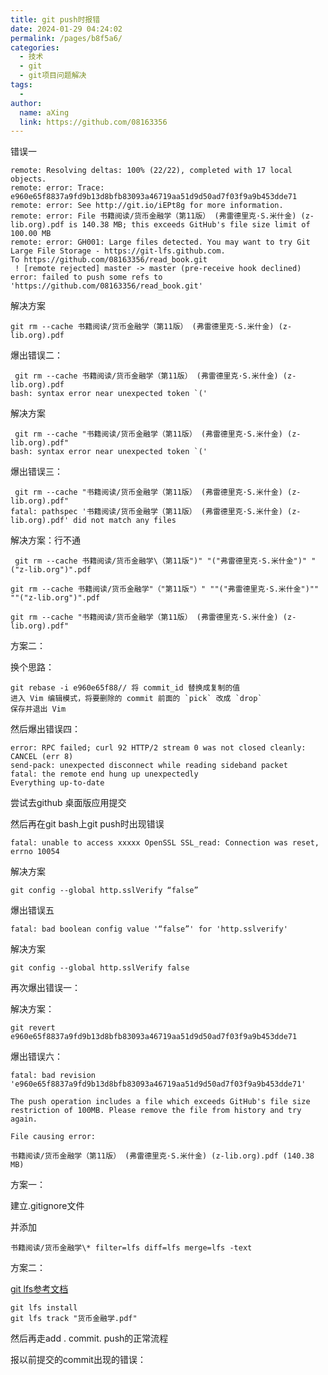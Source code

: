 ```yaml
---
title: git push时报错
date: 2024-01-29 04:24:02
permalink: /pages/b8f5a6/
categories:
  - 技术
  - git
  - git项目问题解决
tags:
  - 
author: 
  name: aXing
  link: https://github.com/08163356
---
```


错误一

```
remote: Resolving deltas: 100% (22/22), completed with 17 local objects.
remote: error: Trace: e960e65f8837a9fd9b13d8bfb83093a46719aa51d9d50ad7f03f9a9b453dde71
remote: error: See http://git.io/iEPt8g for more information.
remote: error: File 书籍阅读/货币金融学（第11版） (弗雷德里克·S.米什金) (z-lib.org).pdf is 140.38 MB; this exceeds GitHub's file size limit of 100.00 MB
remote: error: GH001: Large files detected. You may want to try Git Large File Storage - https://git-lfs.github.com.
To https://github.com/08163356/read_book.git
 ! [remote rejected] master -> master (pre-receive hook declined)
error: failed to push some refs to 'https://github.com/08163356/read_book.git'

```

解决方案
<!-- more -->

```
git rm --cache 书籍阅读/货币金融学（第11版） (弗雷德里克·S.米什金) (z-lib.org).pdf
```

爆出错误二：

```
 git rm --cache 书籍阅读/货币金融学（第11版） (弗雷德里克·S.米什金) (z-lib.org).pdf
bash: syntax error near unexpected token `('
```

解决方案

```
 git rm --cache "书籍阅读/货币金融学（第11版） (弗雷德里克·S.米什金) (z-lib.org).pdf"
bash: syntax error near unexpected token `('

```

爆出错误三：

```
 git rm --cache "书籍阅读/货币金融学（第11版） (弗雷德里克·S.米什金) (z-lib.org).pdf"
fatal: pathspec '书籍阅读/货币金融学（第11版） (弗雷德里克·S.米什金) (z-lib.org).pdf' did not match any files
```

解决方案：行不通

```
 git rm --cache 书籍阅读/货币金融学\（第11版")" "("弗雷德里克·S.米什金")" "("z-lib.org")".pdf
```

```
git rm --cache 书籍阅读/货币金融学"（"第11版"）" ""("弗雷德里克·S.米什金")"" ""("z-lib.org")".pdf
```

```
git rm --cache "书籍阅读/货币金融学（第11版） (弗雷德里克·S.米什金) (z-lib.org).pdf"
```

方案二：

换个思路：

```
git rebase -i e960e65f88// 将 commit_id 替换成复制的值
进入 Vim 编辑模式，将要删除的 commit 前面的 `pick` 改成 `drop`
保存并退出 Vim
```

然后爆出错误四：

```
error: RPC failed; curl 92 HTTP/2 stream 0 was not closed cleanly: CANCEL (err 8)
send-pack: unexpected disconnect while reading sideband packet
fatal: the remote end hung up unexpectedly
Everything up-to-date
```

尝试去github 桌面版应用提交

然后再在git bash上git push时出现错误

```
fatal: unable to access xxxxx OpenSSL SSL_read: Connection was reset, errno 10054
```

解决方案

```
git config --global http.sslVerify “false”
```

爆出错误五

```
fatal: bad boolean config value '“false”' for 'http.sslverify'
```

解决方案

```
git config --global http.sslVerify false
```

再次爆出错误一：

解决方案：

```
git revert e960e65f8837a9fd9b13d8bfb83093a46719aa51d9d50ad7f03f9a9b453dde71
```

爆出错误六：

```
fatal: bad revision 'e960e65f8837a9fd9b13d8bfb83093a46719aa51d9d50ad7f03f9a9b453dde71'
```

```
The push operation includes a file which exceeds GitHub's file size restriction of 100MB. Please remove the file from history and try again.

File causing error:

书籍阅读/货币金融学（第11版） (弗雷德里克·S.米什金) (z-lib.org).pdf (140.38 MB)
```

方案一：

建立.gitignore文件

并添加

```
书籍阅读/货币金融学\* filter=lfs diff=lfs merge=lfs -text
```

方案二：

[git lfs参考文档](https://cloud.tencent.com/developer/article/1010589)

```
git lfs install
git lfs track "货币金融学.pdf"
```

然后再走add . commit. push的正常流程

报以前提交的commit出现的错误：


